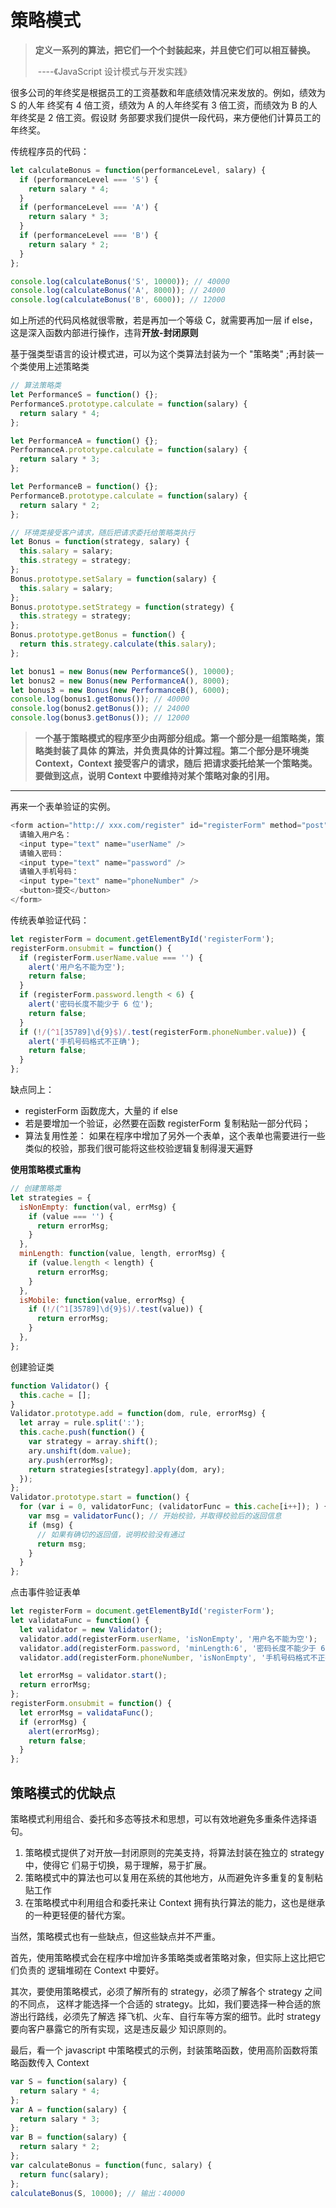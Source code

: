 # 策略模式

> **定义一系列的算法，把它们一个个封装起来，并且使它们可以相互替换。**
>
> ​ ----《JavaScript 设计模式与开发实践》

很多公司的年终奖是根据员工的工资基数和年底绩效情况来发放的。例如，绩效为 S 的人年 终奖有 4 倍工资，绩效为 A 的人年终奖有 3 倍工资，而绩效为 B 的人年终奖是 2 倍工资。假设财 务部要求我们提供一段代码，来方便他们计算员工的年终奖。

传统程序员的代码：

```js
let calculateBonus = function(performanceLevel, salary) {
  if (performanceLevel === 'S') {
    return salary * 4;
  }
  if (performanceLevel === 'A') {
    return salary * 3;
  }
  if (performanceLevel === 'B') {
    return salary * 2;
  }
};

console.log(calculateBonus('S', 10000)); // 40000
console.log(calculateBonus('A', 8000)); // 24000
console.log(calculateBonus('B', 6000)); // 12000
```

如上所述的代码风格就很零散，若是再加一个等级 C，就需要再加一层 if else，这是深入函数内部进行操作，违背**开放-封闭原则**

基于强类型语言的设计模式进，可以为这个类算法封装为一个 "策略类" ;再封装一个类使用上述策略类

```js
// 算法策略类
let PerformanceS = function() {};
PerformanceS.prototype.calculate = function(salary) {
  return salary * 4;
};

let PerformanceA = function() {};
PerformanceA.prototype.calculate = function(salary) {
  return salary * 3;
};

let PerformanceB = function() {};
PerformanceB.prototype.calculate = function(salary) {
  return salary * 2;
};

// 环境类接受客户请求，随后把请求委托给策略类执行
let Bonus = function(strategy, salary) {
  this.salary = salary;
  this.strategy = strategy;
};
Bonus.prototype.setSalary = function(salary) {
  this.salary = salary;
};
Bonus.prototype.setStrategy = function(strategy) {
  this.strategy = strategy;
};
Bonus.prototype.getBonus = function() {
  return this.strategy.calculate(this.salary);
};

let bonus1 = new Bonus(new PerformanceS(), 10000);
let bonus2 = new Bonus(new PerformanceA(), 8000);
let bonus3 = new Bonus(new PerformanceB(), 6000);
console.log(bonus1.getBonus()); // 40000
console.log(bonus2.getBonus()); // 24000
console.log(bonus3.getBonus()); // 12000
```

> **一个基于策略模式的程序至少由两部分组成。第一个部分是一组策略类，策略类封装了具体 的算法，并负责具体的计算过程。第二个部分是环境类 Context，Context 接受客户的请求，随后 把请求委托给某一个策略类。要做到这点，说明 Context 中要维持对某个策略对象的引用。**

---

再来一个表单验证的实例。

```js
<form action="http:// xxx.com/register" id="registerForm" method="post">
  请输入用户名：
  <input type="text" name="userName" />
  请输入密码：
  <input type="text" name="password" />
  请输入手机号码：
  <input type="text" name="phoneNumber" />
  <button>提交</button>
</form>
```

传统表单验证代码：

```js
let registerForm = document.getElementById('registerForm');
registerForm.onsubmit = function() {
  if (registerForm.userName.value === '') {
    alert('用户名不能为空');
    return false;
  }
  if (registerForm.password.length < 6) {
    alert('密码长度不能少于 6 位');
    return false;
  }
  if (!/(^1[35789]\d{9}$)/.test(registerForm.phoneNumber.value)) {
    alert('手机号码格式不正确');
    return false;
  }
};
```

缺点同上：

- registerForm 函数庞大，大量的 if else
- 若是要增加一个验证，必然要在函数 registerForm 复制粘贴一部分代码；
- 算法复用性差： 如果在程序中增加了另外一个表单，这个表单也需要进行一些类似的校验，那我们很可能将这些校验逻辑复制得漫天遍野

**使用策略模式重构**

```js
// 创建策略类
let strategies = {
  isNonEmpty: function(val, errMsg) {
    if (value === '') {
      return errorMsg;
    }
  },
  minLength: function(value, length, errorMsg) {
    if (value.length < length) {
      return errorMsg;
    }
  },
  isMobile: function(value, errorMsg) {
    if (!/(^1[35789]\d{9}$)/.test(value)) {
      return errorMsg;
    }
  },
};
```

创建验证类

```js
function Validator() {
  this.cache = [];
}
Validator.prototype.add = function(dom, rule, errorMsg) {
  let array = rule.split(':');
  this.cache.push(function() {
    var strategy = array.shift();
    ary.unshift(dom.value);
    ary.push(errorMsg);
    return strategies[strategy].apply(dom, ary);
  });
};
Validator.prototype.start = function() {
  for (var i = 0, validatorFunc; (validatorFunc = this.cache[i++]); ) {
    var msg = validatorFunc(); // 开始校验，并取得校验后的返回信息
    if (msg) {
      // 如果有确切的返回值，说明校验没有通过
      return msg;
    }
  }
};
```

点击事件验证表单

```js
let registerForm = document.getElementById('registerForm');
let validataFunc = function() {
  let validator = new Validator();
  validator.add(registerForm.userName, 'isNonEmpty', '用户名不能为空');
  validator.add(registerForm.password, 'minLength:6', '密码长度不能少于 6 位');
  validator.add(registerForm.phoneNumber, 'isNonEmpty', '手机号码格式不正确');

  let errorMsg = validator.start();
  return errorMsg;
};
registerForm.onsubmit = function() {
  let errorMsg = validataFunc();
  if (errorMsg) {
    alert(errorMsg);
    return false;
  }
};
```

## **策略模式的优缺点**

策略模式利用组合、委托和多态等技术和思想，可以有效地避免多重条件选择语句。

1. 策略模式提供了对开放—封闭原则的完美支持，将算法封装在独立的 strategy 中，使得它 们易于切换，易于理解，易于扩展。
2. 策略模式中的算法也可以复用在系统的其他地方，从而避免许多重复的复制粘贴工作
3. 在策略模式中利用组合和委托来让 Context 拥有执行算法的能力，这也是继承的一种更轻便的替代方案。

当然，策略模式也有一些缺点，但这些缺点并不严重。

首先，使用策略模式会在程序中增加许多策略类或者策略对象，但实际上这比把它们负责的 逻辑堆砌在 Context 中要好。

其次，要使用策略模式，必须了解所有的 strategy，必须了解各个 strategy 之间的不同点， 这样才能选择一个合适的 strategy。比如，我们要选择一种合适的旅游出行路线，必须先了解选 择飞机、火车、自行车等方案的细节。此时 strategy 要向客户暴露它的所有实现，这是违反最少 知识原则的。

最后，看一个 javascript 中策略模式的示例，封装策略函数，使用高阶函数将策略函数传入 Context

```js
var S = function(salary) {
  return salary * 4;
};
var A = function(salary) {
  return salary * 3;
};
var B = function(salary) {
  return salary * 2;
};
var calculateBonus = function(func, salary) {
  return func(salary);
};
calculateBonus(S, 10000); // 输出：40000
```

